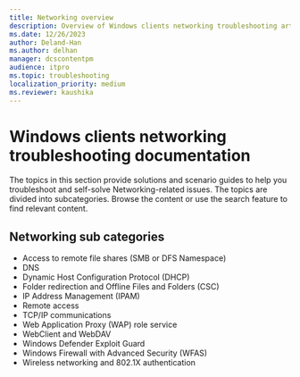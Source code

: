 ```yaml
---
title: Networking overview
description: Overview of Windows clients networking troubleshooting articles.
ms.date: 12/26/2023
author: Deland-Han
ms.author: delhan
manager: dcscontentpm
audience: itpro
ms.topic: troubleshooting
localization_priority: medium
ms.reviewer: kaushika
---
```

# Windows clients networking troubleshooting documentation

The topics in this section provide solutions and scenario guides to help you troubleshoot and self-solve Networking-related issues. The topics are divided into subcategories. Browse the content or use the search feature to find relevant content.

## Networking sub categories

- Access to remote file shares (SMB or DFS Namespace)
- DNS
- Dynamic Host Configuration Protocol (DHCP)
- Folder redirection and Offline Files and Folders (CSC)
- IP Address Management (IPAM)
- Remote access
- TCP/IP communications
- Web Application Proxy (WAP) role service
- WebClient and WebDAV
- Windows Defender Exploit Guard
- Windows Firewall with Advanced Security (WFAS)
- Wireless networking and 802.1X authentication
